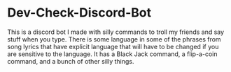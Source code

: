 # Dev-Check-Discord-Bot
This is a discord bot I made with silly commands to troll my friends and say stuff when you type. There is some language in some of the phrases from song lyrics that have explicit language that will have to be changed if you are sensitive to the language. It has a Black Jack command, a flip-a-coin command, and a bunch of other silly things.
